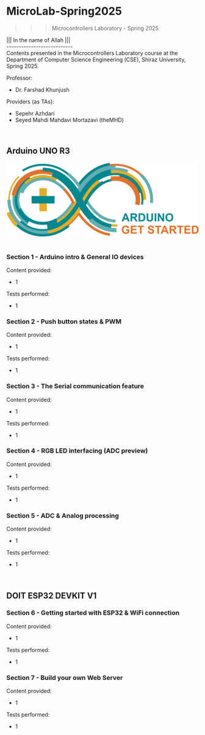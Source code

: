 ﻿# MicroLab-Spring2025
>>> Microcontrollers Laboratory - Spring 2025

||| In the name of Allah ||| <br />
--------------------------- <br />
Contents presented in the Microcontrollers Laboratory course at the Department of Computer Science Engineering (CSE), Shiraz University, Spring 2025.

Professor:
- Dr. Farshad Khunjush
  
Providers (as TAs):
- Sepehr Azhdari
- Seyed Mahdi Mahdavi Mortazavi (theMHD)

<br />

## Arduino UNO R3

![Arduino Get Started](https://github.com/theMHD-120/MicroLab-Spring2025/blob/276a47a9f6e14d625762c3d178d1a7aba0759d9d/Arduino%20(UNO%20R3)/arduino-get-started-logo.svg)
<br /><br />

### Section 1 - Arduino intro & General IO devices
Content provided:
- 1

Tests performed:
- 1

### Section 2 - Push button states & PWM
Content provided:
- 1

Tests performed:
- 1

### Section 3 - The Serial communication feature
Content provided:
- 1

Tests performed:
- 1

### Section 4 - RGB LED interfacing (ADC preview)
Content provided:
- 1

Tests performed:
- 1

### Section 5 - ADC & Analog processing
Content provided:
- 1

Tests performed:
- 1

<br />

## DOIT ESP32 DEVKIT V1

### Section 6 - Getting started with ESP32 & WiFi connection
Content provided:
- 1

Tests performed:
- 1

### Section 7 - Build your own Web Server
Content provided:
- 1

Tests performed:
- 1

